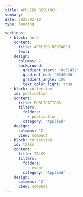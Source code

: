 ```yaml
---
title: APPLIED RESEARCH
summary: 
date: 2023-03-10
type: landing

sections: 
  - block: hero
    content:
      title: APPLIED RESEARCH
      text: 
    design:
      columns: 2
      background:
        gradient_start: '#c31432'
        gradient_end: '#240b36'
        gradient_angle: 180
        text_color_light: true
  - block: collection
    id: publication
    content:
      title: PUBLICATIONS
      filters:
        folders: 
          - publication
        category: "Applied"
    design:
      columns: '2'
      view: compact
  - block: collection
    id: talks
    content:
      title: TALKS
      filters:
        folders: 
          - event
        category: "Applied"
    design:
      columns: '2'
      view: compact
---
```


